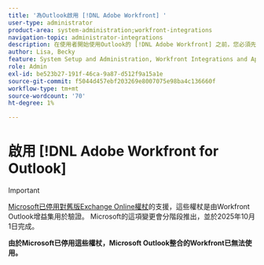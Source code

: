 ```yaml
---
title: '為Outlook啟用 [!DNL Adobe Workfront] '
user-type: administrator
product-area: system-administration;workfront-integrations
navigation-topic: administrator-integrations
description: 在使用者開始使用Outlook的 [!DNL Adobe Workfront] 之前，您必須先為您的系統啟用它。
author: Lisa, Becky
feature: System Setup and Administration, Workfront Integrations and Apps
role: Admin
exl-id: be523b27-191f-46ca-9a87-d512f9a15a1e
source-git-commit: f5044d457ebf203269e8007075e98ba4c136660f
workflow-type: tm+mt
source-wordcount: '70'
ht-degree: 1%

---
```


# 啟用 [!DNL Adobe Workfront for Outlook]

>[!IMPORTANT]
>
>[Microsoft已停用對舊版Exchange Online權杖](https://learn.microsoft.com/en-us/office/dev/add-ins/outlook/faq-nested-app-auth-outlook-legacy-tokens)的支援，這些權杖是由Workfront Outlook增益集用於驗證。 Microsoft的這項變更會分階段推出，並於2025年10月1日完成。
>
>**由於Microsoft已停用這些權杖，Microsoft Outlook整合的Workfront已無法使用。**
